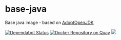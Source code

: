 base-java
=========

Base java image - based on [AdoptOpenJDK](https://adoptopenjdk.net)

[![Dependabot Status](https://api.dependabot.com/badges/status?host=github&repo=evryfs/base-java)](https://dependabot.com)
[![Docker Repository on Quay](https://quay.io/repository/evryfs/base-java/status "Docker Repository on Quay")](https://quay.io/repository/evryfs/base-java)
![](workflows/Docker%20Image%20CI/badge.svg)
